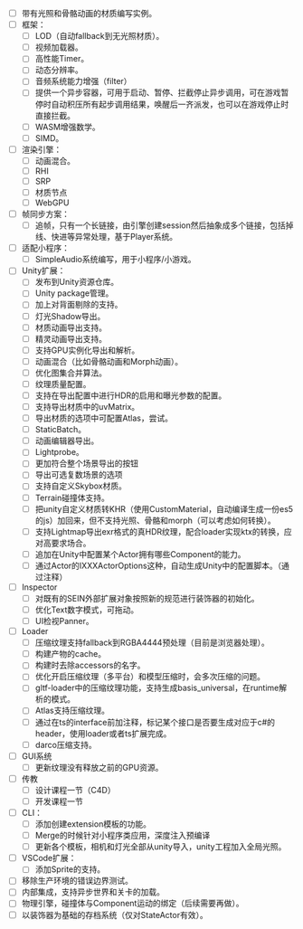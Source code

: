 - [ ] 带有光照和骨骼动画的材质编写实例。
- [ ] 框架：
    - [ ] LOD（自动fallback到无光照材质）。
    - [ ] 视频加载器。
    - [ ] 高性能Timer。
    - [ ] 动态分辨率。
    - [ ] 音频系统能力增强（filter）
    - [ ] 提供一个异步容器，可用于启动、暂停、拦截停止异步调用，可在游戏暂停时自动积压所有起步调用结果，唤醒后一齐派发，也可以在游戏停止时直接拦截。
    - [ ] WASM增强数学。
    - [ ] SIMD。
- [ ] 渲染引擎：
    - [ ] 动画混合。
    - [ ] RHI
    - [ ] SRP
    - [ ] 材质节点
    - [ ] WebGPU
- [ ] 帧同步方案：
    - [ ] 追帧，只有一个长链接，由引擎创建session然后抽象成多个链接，包括掉线、快进等异常处理，基于Player系统。
- [ ] 适配小程序：
    - [ ] SimpleAudio系统编写，用于小程序/小游戏。
- [ ] Unity扩展：
    - [ ] 发布到Unity资源仓库。
    - [ ] Unity package管理。
    - [ ] 加上对背面剔除的支持。
    - [ ] 灯光Shadow导出。
    - [ ] 材质动画导出支持。
    - [ ] 精灵动画导出支持。
    - [ ] 支持GPU实例化导出和解析。
    - [ ] 动画混合（比如骨骼动画和Morph动画）。
    - [ ] 优化图集合并算法。
    - [ ] 纹理质量配置。
    - [ ] 支持在导出配置中进行HDR的启用和曝光参数的配置。
    - [ ] 支持导出材质中的uvMatrix。
    - [ ] 导出材质的选项中可配置Atlas，尝试。
    - [ ] StaticBatch。
    - [ ] 动画编辑器导出。
    - [ ] Lightprobe。
    - [ ] 更加符合整个场景导出的按钮
    - [ ] 导出可选复数场景的选项
    - [ ] 支持自定义Skybox材质。
    - [ ] Terrain碰撞体支持。
    - [ ] 把unity自定义材质转KHR（使用CustomMaterial，自动编译生成一份es5的js）加回来，但不支持光照、骨骼和morph（可以考虑如何转换）。
    - [ ] 支持Lightmap导出exr格式的真HDR纹理，配合loader实现ktx的转换，应对高要求场合。
    - [ ] 追加在Unity中配置某个Actor拥有哪些Component的能力。
    - [ ] 通过Actor的IXXXActorOptions这种，自动生成Unity中的配置脚本。（通过注释）
- [ ] Inspector
    - [ ] 对既有的SEIN外部扩展对象按照新的规范进行装饰器的初始化。
    - [ ] 优化Text数字模式，可拖动。
    - [ ] UI检视Panner。
- [ ] Loader
    - [ ] 压缩纹理支持fallback到RGBA4444预处理（目前是浏览器处理）。
    - [ ] 构建产物的cache。
    - [ ] 构建时去除accessors的名字。
    - [ ] 优化开启压缩纹理（多平台）和模型压缩时，会多次压缩的问题。
    - [ ] gltf-loader中的压缩纹理功能，支持生成basis_universal，在runtime解析的模式。
    - [ ] Atlas支持压缩纹理。
    - [ ] 通过在ts的interface前加注释，标记某个接口是否要生成对应于c#的header，使用loader或者ts扩展完成。
    - [ ] darco压缩支持。
- [ ] GUI系统
    - [ ] 更新纹理没有释放之前的GPU资源。
- [ ] 传教
    - [ ] 设计课程一节（C4D）
    - [ ] 开发课程一节
- [ ] CLI：
    - [ ] 添加创建extension模板的功能。
    - [ ] Merge的时候针对小程序类应用，深度注入预编译
    - [ ] 更新各个模板，相机和灯光全部从unity导入，unity工程加入全局光照。
- [ ] VSCode扩展：
    - [ ] 添加Sprite的支持。
- [ ] 移除生产环境的错误边界测试。
- [ ] 内部集成，支持异步世界和关卡的加载。
- [ ] 物理引擎，碰撞体与Component运动的绑定（后续需要再做）。
- [ ] 以装饰器为基础的存档系统（仅对StateActor有效）。
